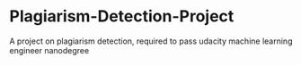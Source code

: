 # Plagiarism-Detection-Project
A project on plagiarism detection, required to pass udacity machine learning engineer nanodegree
